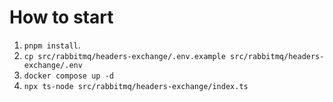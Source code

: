 # How to start

1. `pnpm install`.
2. `cp src/rabbitmq/headers-exchange/.env.example src/rabbitmq/headers-exchange/.env`
3. `docker compose up -d`
4. `npx ts-node src/rabbitmq/headers-exchange/index.ts`
